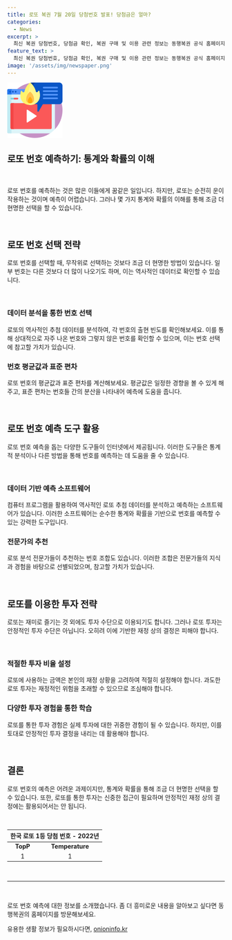 ```yaml
---
title: 로또 복권 7월 20일 당첨번호 발표! 당첨금은 얼마?
categories:
  - News
excerpt: >
  최신 복권 당첨번호, 당첨금 확인, 복권 구매 및 이용 관련 정보는 동행복권 공식 홈페이지를 방문하여 확인하세요. www.dhlottery.co.kr
feature_text: >
  최신 복권 당첨번호, 당첨금 확인, 복권 구매 및 이용 관련 정보는 동행복권 공식 홈페이지를 방문하여 확인하세요. www.dhlottery.co.kr
image: '/assets/img/newspaper.png'
---
```


<p><img src="/assets/img/news.png" alt="rentncar 속보" /></p>

<h2>로또 번호 예측하기: 통계와 확률의 이해</h2>

<p data-ke-size="size16">&nbsp;</p>

<p data-ke-size="size16">로또 번호를 예측하는 것은 많은 이들에게 꿈같은 일입니다. 하지만, 로또는 순전히 운이 작용하는 것이며 예측이 어렵습니다. 그러나 몇 가지 통계와 확률의 이해를 통해 조금 더 현명한 선택을 할 수 있습니다.</p>

<p data-ke-size="size16">&nbsp;</p>

<h2 data-ke-size="size26">로또 번호 선택 전략</h2>

<p data-ke-size="size16">로또 번호를 선택할 때, 무작위로 선택하는 것보다 조금 더 현명한 방법이 있습니다. 일부 번호는 다른 것보다 더 많이 나오기도 하며, 이는 역사적인 데이터로 확인할 수 있습니다.</p>

<p data-ke-size="size16">&nbsp;</p>

<h3>데이터 분석을 통한 번호 선택</h3>

<p data-ke-size="size16">로또의 역사적인 추첨 데이터를 분석하여, 각 번호의 출현 빈도를 확인해보세요. 이를 통해 상대적으로 자주 나온 번호와 그렇지 않은 번호를 확인할 수 있으며, 이는 번호 선택에 참고할 가치가 있습니다.</p>

<h3>번호 평균값과 표준 편차</h3>

<p data-ke-size="size16">로또 번호의 평균값과 표준 편차를 계산해보세요. 평균값은 일정한 경향을 볼 수 있게 해주고, 표준 편차는 번호들 간의 분산을 나타내어 예측에 도움을 줍니다.</p>

<p data-ke-size="size16">&nbsp;</p>

<h2 data-ke-size="size26">로또 번호 예측 도구 활용</h2>

<p data-ke-size="size16">로또 번호 예측을 돕는 다양한 도구들이 인터넷에서 제공됩니다. 이러한 도구들은 통계적 분석이나 다른 방법을 통해 번호를 예측하는 데 도움을 줄 수 있습니다.</p>

<p data-ke-size="size16">&nbsp;</p>

<h3>데이터 기반 예측 소프트웨어</h3>

<p data-ke-size="size16">컴퓨터 프로그램을 활용하여 역사적인 로또 추첨 데이터를 분석하고 예측하는 소프트웨어가 있습니다. 이러한 소프트웨어는 순수한 통계와 확률을 기반으로 번호를 예측할 수 있는 강력한 도구입니다.</p>

<h3>전문가의 추천</h3>

<p data-ke-size="size16">로또 분석 전문가들이 추천하는 번호 조합도 있습니다. 이러한 조합은 전문가들의 지식과 경험을 바탕으로 선별되었으며, 참고할 가치가 있습니다.</p>

<p data-ke-size="size16">&nbsp;</p>

<h2 data-ke-size="size26">로또를 이용한 투자 전략</h2>

<p data-ke-size="size16">로또는 재미로 즐기는 것 외에도 투자 수단으로 이용되기도 합니다. 그러나 로또 투자는 안정적인 투자 수단은 아닙니다. 오히려 이에 기반한 재정 상의 결정은 피해야 합니다.</p>

<p data-ke-size="size16">&nbsp;</p>

<h3>적절한 투자 비율 설정</h3>

<p data-ke-size="size16">로또에 사용하는 금액은 본인의 재정 상황을 고려하여 적절히 설정해야 합니다. 과도한 로또 투자는 재정적인 위험을 초래할 수 있으므로 조심해야 합니다.</p>

<h3>다양한 투자 경험을 통한 학습</h3>

<p data-ke-size="size16">로또를 통한 투자 경험은 실제 투자에 대한 귀중한 경험이 될 수 있습니다. 하지만, 이를 토대로 안정적인 투자 결정을 내리는 데 활용해야 합니다.</p>

<p data-ke-size="size16">&nbsp;</p>

<h2 data-ke-size="size26">결론</h2>

<p data-ke-size="size16">로또 번호의 예측은 어려운 과제이지만, 통계와 확률을 통해 조금 더 현명한 선택을 할 수 있습니다. 또한, 로또를 통한 투자는 신중한 접근이 필요하며 안정적인 재정 상의 결정에는 활용되어서는 안 됩니다.</p>

<p data-ke-size="size16">&nbsp;</p>

<table>
    <thead>
        <tr>
            <th colspan="2" style="text-align: center;">한국 로또 1등 당첨 번호 - 2022년</th>
        </tr>
    </thead>
    <tbody>
        <tr>
            <td style="text-align: center; height: 17px;"><b>TopP</b></td>
            <td style="text-align: center; height: 17px;"><b>Temperature</b></td>
        </tr>
        <tr>
            <td style="text-align: center; height: 17px;">1</td>
            <td style="text-align: center; height: 17px;">1</td>
        </tr>
    </tbody>
</table>

<p data-ke-size="size16">&nbsp;</p>

<hr>

<p data-ke-size="size16">&nbsp;</p>

<p data-ke-size="size16">로또 번호 예측에 대한 정보를 소개했습니다. 좀 더 흥미로운 내용을 알아보고 싶다면 동행복권의 홈페이지를 방문해보세요.</p>
유용한 생활 정보가 필요하시다면, <a href="https://onioninfo.kr" rel="dofollow">onioninfo.kr</a>


